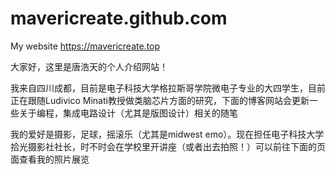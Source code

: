 # mavericreate.github.com
My website
https://mavericreate.top

大家好，这里是唐浩天的个人介绍网站！

我来自四川成都，目前是电子科技大学格拉斯哥学院微电子专业的大四学生，目前正在跟随Ludivico Minati教授做类脑芯片方面的研究，下面的博客网站会更新一些关于编程，集成电路设计（尤其是版图设计）相关的随笔

我的爱好是摄影，足球，摇滚乐（尤其是midwest emo）。现在担任电子科技大学拾光摄影社社长，时不时会在学校里开讲座（或者出去拍照！）可以前往下面的页面查看我的照片展览

